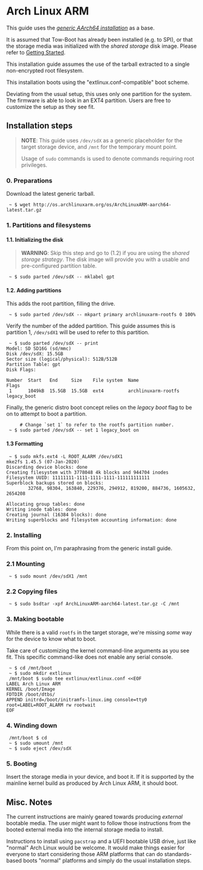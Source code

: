 Arch Linux ARM
==============

This guide uses the [*generic AArch64 installation*](https://archlinuxarm.org/platforms/armv8/generic) as a base.

It is assumed that Tow-Boot has already been installed (e.g. to SPI), or that
the storage media was initialized with the *shared storage* disk image. Please
refer to [Getting Started](../getting-started.md).

This installation guide assumes the use of the tarball extracted to a single
non-encrypted root filesystem.

This installation boots using the "extlinux.conf-compatible" boot scheme.

Deviating from the usual setup, this uses only one partition for the system.
The firmware is able to look in an EXT4 partition. Users are free to customize
the setup as they see fit.


Installation steps
------------------

> **NOTE**: This guide uses `/dev/sdX` as a generic placeholder for the target
> storage device, and `/mnt` for the temporary mount point.
>
> Usage of `sudo` commands is used to denote commands requiring root
> privileges.

### 0. Preparations

Download the latest generic tarball.

```
 ~ $ wget http://os.archlinuxarm.org/os/ArchLinuxARM-aarch64-latest.tar.gz
```

### 1. Partitions and filesystems

#### 1.1. Initializing the disk

> **WARNING**: Skip this step and go to (1.2)  if you are using the *shared
> storage strategy*. The disk image will provide you with a usable and
> pre-configured partition table.

```
 ~ $ sudo parted /dev/sdX -- mklabel gpt
```

#### 1.2. Adding partitions

This adds the root partition, filling the drive.

```
 ~ $ sudo parted /dev/sdX -- mkpart primary archlinuxarm-rootfs 0 100%
```

Verify the number of the added partition. This guide assumes this is partition
1, `/dev/sdX1` will be used to refer to this partition.

```
 ~ $ sudo parted /dev/sdX -- print
Model: SD SD16G (sd/mmc)
Disk /dev/sdX: 15.5GB
Sector size (logical/physical): 512B/512B
Partition Table: gpt
Disk Flags: 

Number  Start   End     Size    File system  Name                 Flags
 1      1049kB  15.5GB  15.5GB  ext4         archlinuxarm-rootfs  legacy_boot

```

Finally, the generic distro boot concept relies on the *legacy boot* flag to
be on to attempt to boot a partition.

```
     # Change `set 1` to refer to the rootfs partition number.
 ~ $ sudo parted /dev/sdX -- set 1 legacy_boot on
```

#### 1.3 Formatting

```
 ~ $ sudo mkfs.ext4 -L ROOT_ALARM /dev/sdX1
mke2fs 1.45.5 (07-Jan-2020)
Discarding device blocks: done                            
Creating filesystem with 3778048 4k blocks and 944704 inodes
Filesystem UUID: 11111111-1111-1111-1111-111111111111
Superblock backups stored on blocks: 
        32768, 98304, 163840, 229376, 294912, 819200, 884736, 1605632, 2654208

Allocating group tables: done                            
Writing inode tables: done                            
Creating journal (16384 blocks): done
Writing superblocks and filesystem accounting information: done   
```

### 2. Installing

From this point on, I'm paraphrasing from the generic install guide.

### 2.1 Mounting

```
 ~ $ sudo mount /dev/sdX1 /mnt
```

### 2.2 Copying files

```
 ~ $ sudo bsdtar -xpf ArchLinuxARM-aarch64-latest.tar.gz -C /mnt
```

### 3. Making bootable

While there is a valid `rootfs` in the target storage, we're missing *some*
way for the device to know what to boot.

Take care of customizing the kernel command-line arguments as you see fit. This
specific command-like does not enable any serial console.

```
 ~ $ cd /mnt/boot
 ~ $ sudo mkdir extlinux
 /mnt/boot $ sudo tee extlinux/extlinux.conf <<EOF
LABEL Arch Linux ARM
KERNEL /boot/Image
FDTDIR /boot/dtbs/
APPEND initrd=/boot/initramfs-linux.img console=tty0 root=LABEL=ROOT_ALARM rw rootwait
EOF
```

### 4. Winding down

```
 /mnt/boot $ cd
 ~ $ sudo umount /mnt
 ~ $ sudo eject /dev/sdX
```

### 5. Booting

Insert the storage media in your device, and boot it. If it is supported by the
mainline kernel build as produced by Arch Linux ARM, it should boot.


Misc. Notes
-----------

The current instructions are mainly geared towards producing *external*
bootable media. The user might want to follow those instructions from the
booted external media into the internal storage media to install.

Instructions to install using `pacstrap` and a UEFI bootable USB drive, just
like "normal" Arch Linux would be welcome. It would make things easier for
everyone to start considering those ARM platforms that can do standards-based
boots "normal" platforms and simply do the usual installation steps.
